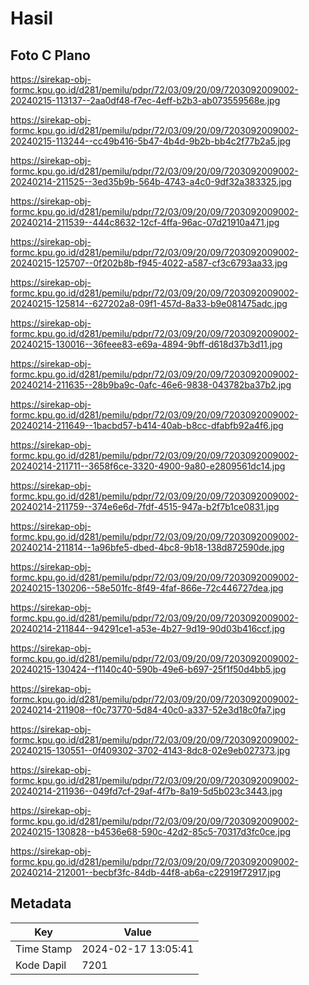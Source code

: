 # Hasil

## Foto C Plano

https://sirekap-obj-formc.kpu.go.id/d281/pemilu/pdpr/72/03/09/20/09/7203092009002-20240215-113137--2aa0df48-f7ec-4eff-b2b3-ab073559568e.jpg

https://sirekap-obj-formc.kpu.go.id/d281/pemilu/pdpr/72/03/09/20/09/7203092009002-20240215-113244--cc49b416-5b47-4b4d-9b2b-bb4c2f77b2a5.jpg

https://sirekap-obj-formc.kpu.go.id/d281/pemilu/pdpr/72/03/09/20/09/7203092009002-20240214-211525--3ed35b9b-564b-4743-a4c0-9df32a383325.jpg

https://sirekap-obj-formc.kpu.go.id/d281/pemilu/pdpr/72/03/09/20/09/7203092009002-20240214-211539--444c8632-12cf-4ffa-96ac-07d21910a471.jpg

https://sirekap-obj-formc.kpu.go.id/d281/pemilu/pdpr/72/03/09/20/09/7203092009002-20240215-125707--0f202b8b-f945-4022-a587-cf3c6793aa33.jpg

https://sirekap-obj-formc.kpu.go.id/d281/pemilu/pdpr/72/03/09/20/09/7203092009002-20240215-125814--627202a8-09f1-457d-8a33-b9e081475adc.jpg

https://sirekap-obj-formc.kpu.go.id/d281/pemilu/pdpr/72/03/09/20/09/7203092009002-20240215-130016--36feee83-e69a-4894-9bff-d618d37b3d11.jpg

https://sirekap-obj-formc.kpu.go.id/d281/pemilu/pdpr/72/03/09/20/09/7203092009002-20240214-211635--28b9ba9c-0afc-46e6-9838-043782ba37b2.jpg

https://sirekap-obj-formc.kpu.go.id/d281/pemilu/pdpr/72/03/09/20/09/7203092009002-20240214-211649--1bacbd57-b414-40ab-b8cc-dfabfb92a4f6.jpg

https://sirekap-obj-formc.kpu.go.id/d281/pemilu/pdpr/72/03/09/20/09/7203092009002-20240214-211711--3658f6ce-3320-4900-9a80-e2809561dc14.jpg

https://sirekap-obj-formc.kpu.go.id/d281/pemilu/pdpr/72/03/09/20/09/7203092009002-20240214-211759--374e6e6d-7fdf-4515-947a-b2f7b1ce0831.jpg

https://sirekap-obj-formc.kpu.go.id/d281/pemilu/pdpr/72/03/09/20/09/7203092009002-20240214-211814--1a96bfe5-dbed-4bc8-9b18-138d872590de.jpg

https://sirekap-obj-formc.kpu.go.id/d281/pemilu/pdpr/72/03/09/20/09/7203092009002-20240215-130206--58e501fc-8f49-4faf-866e-72c446727dea.jpg

https://sirekap-obj-formc.kpu.go.id/d281/pemilu/pdpr/72/03/09/20/09/7203092009002-20240214-211844--94291ce1-a53e-4b27-9d19-90d03b416ccf.jpg

https://sirekap-obj-formc.kpu.go.id/d281/pemilu/pdpr/72/03/09/20/09/7203092009002-20240215-130424--f1140c40-590b-49e6-b697-25f1f50d4bb5.jpg

https://sirekap-obj-formc.kpu.go.id/d281/pemilu/pdpr/72/03/09/20/09/7203092009002-20240214-211908--f0c73770-5d84-40c0-a337-52e3d18c0fa7.jpg

https://sirekap-obj-formc.kpu.go.id/d281/pemilu/pdpr/72/03/09/20/09/7203092009002-20240215-130551--0f409302-3702-4143-8dc8-02e9eb027373.jpg

https://sirekap-obj-formc.kpu.go.id/d281/pemilu/pdpr/72/03/09/20/09/7203092009002-20240214-211936--049fd7cf-29af-4f7b-8a19-5d5b023c3443.jpg

https://sirekap-obj-formc.kpu.go.id/d281/pemilu/pdpr/72/03/09/20/09/7203092009002-20240215-130828--b4536e68-590c-42d2-85c5-70317d3fc0ce.jpg

https://sirekap-obj-formc.kpu.go.id/d281/pemilu/pdpr/72/03/09/20/09/7203092009002-20240214-212001--becbf3fc-84db-44f8-ab6a-c22919f72917.jpg


## Metadata

| Key        | Value               |
| ---------- | ------------------- |
| Time Stamp | 2024-02-17 13:05:41 |
| Kode Dapil | 7201                |



